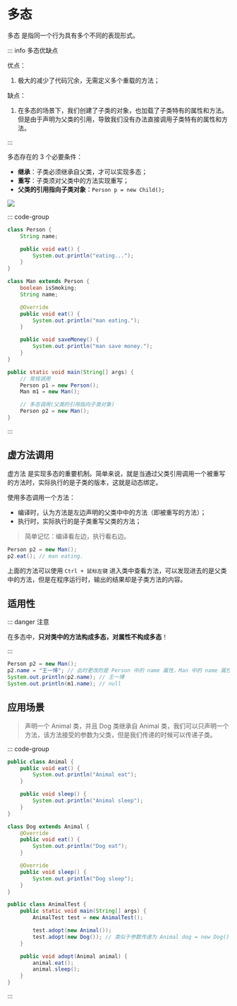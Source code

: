 # 多态

多态 是指同一个行为具有多个不同的表现形式。

::: info 多态优缺点

优点：

1. 极大的减少了代码冗余，无需定义多个重载的方法；

缺点：

1. 在多态的场景下，我们创建了子类的对象，也加载了子类特有的属性和方法。但是由于声明为父类的引用，导致我们没有办法直接调用子类特有的属性和方法。

:::

多态存在的 3 个必要条件：

- **继承**：子类必须继承自父类，才可以实现多态；
- **重写**：子类须对父类中的方法实现重写；
- **父类的引用指向子类对象**：`Person p = new Child();`

<img src="https://www.runoob.com/wp-content/uploads/2013/12/2DAC601E-70D8-4B3C-86CC-7E4972FC2466.jpg" />

::: code-group

```java
class Person {
    String name;

    public void eat() {
        System.out.println("eating...");
    }
}
```

```java
class Man extends Person {
    boolean isSmoking;
    String name;

    @Override
    public void eat() {
        System.out.println("man eating.");
    }

    public void saveMoney() {
        System.out.println("man save money.");
    }
}
```

```java
public static void main(String[] args) {
    // 常规调用
    Person p1 = new Person();
    Man m1 = new Man();

    // 多态调用(父类的引用指向子类对象)
    Person p2 = new Man();
}
```

:::

## 虚方法调用

虚方法 是实现多态的重要机制。简单来说，就是当通过父类引用调用一个被重写的方法时，实际执行的是子类的版本，这就是动态绑定。

使用多态调用一个方法：

- 编译时，认为方法是左边声明的父类中中的方法（即被重写的方法）；
- 执行时，实际执行的是子类重写父类的方法；

> 简单记忆：编译看左边，执行看右边。

```java
Person p2 = new Man();
p2.eat(); // man eating.
```

上面的方法可以使用 `Ctrl + 鼠标左键` 进入类中查看方法，可以发现进去的是父类中的方法，但是在程序运行时，输出的结果却是子类方法的内容。

## 适用性

::: danger 注意

在多态中，**只对类中的方法构成多态，对属性不构成多态**！

:::

```java
Person p2 = new Man();
p2.name = "王一博"; // 此时更改的是 Person 中的 name 属性，Man 中的 name 属性并未发生变化
System.out.println(p2.name); // 王一博
System.out.println(m1.name); // null
```

## 应用场景

> 声明一个 Animal 类，并且 Dog 类继承自 Animal 类，我们可以只声明一个方法，该方法接受的参数为父类，但是我们传递的时候可以传递子类。

::: code-group

```java
public class Animal {
    public void eat() {
        System.out.println("Animal eat");
    }

    public void sleep() {
        System.out.println("Animal sleep");
    }
}

class Dog extends Animal {
    @Override
    public void eat() {
        System.out.println("Dog eat");
    }

    @Override
    public void sleep() {
        System.out.println("Dog sleep");
    }
}
```

```java
public class AnimalTest {
    public static void main(String[] args) {
        AnimalTest test = new AnimalTest();

        test.adopt(new Animal());
        test.adopt(new Dog()); // 类似于参数传递为 Animal dog = new Dog();
    }

    public void adopt(Animal animal) {
        animal.eat();
        animal.sleep();
    }
}
```

:::
